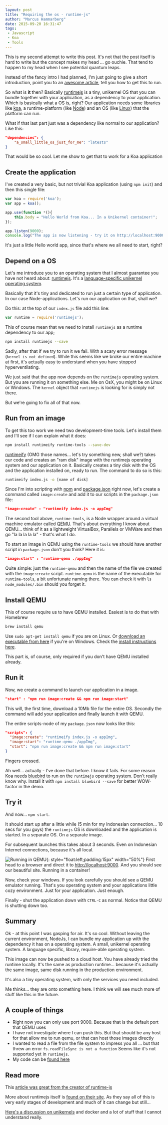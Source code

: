 ```yaml
---
layout: post
title: "Requiring the os - runtime-js"
author: "Marcus Hammarberg"
date: 2015-09-20 16:31:47
tags:
 - Javascript
 - Koa
 - Tools
---
```


This is my second attempt to write this post. It's not that the post itself is hard to write but the concept makes my head ... go ouchie. That tend to happen to my head when I see potential quantum leaps.

Instead of the fancy intro I had planned, I'm just going to give a short introduction, point you to an [awesome article](https://medium.com/@iefserge/runtime-js-javascript-library-os-823ada1cc3c), tell you how to get this to run.

So what is **it** then? Basically [runtimejs](https://www.npmjs.com/package/runtimejs) is a tiny, unikernel OS that you can bundle together with your application, as a dependency to your application. Which is basically what a OS is, right? Our application needs some libraries like [koa](http://www.koajs.com), a runtime-platform (like [Node](http://nodejs.org)) and an OS (like [Linux](http://www.linux.com)) that the platform can run.

What if that last part just was a dependency like normal to our application? Like this:

```json
"dependencies": {
    "a_small_little_os_just_for_me": "latests"
}
```

That would be so cool. Let me show to get that to work for a Koa application

<!-- excerpt-end -->

## Create the application

I've created a very basic, but not trivial Koa application (using `npm init`) and then this single file:

```javascript
var koa = require('koa');
var app = koa();

app.use(function *(){
    this.body = "Hello World from Koa... In a Unikernel container!";
});

app.listen(9000);
console.log("The app is now listening - try it on http://localhost:9000");
```

It's just a little Hello world app, since that's where we all need to start, right?

## Depend on a OS

Let's me introduce you to an operating system that I almost guarantee you have not heard about: [runtimejs](https://www.npmjs.com/package/runtimejs). It's a [language-specific unikernel operating system](https://medium.com/@darrenrush/after-docker-unikernels-and-immutable-infrastructure-93d5a91c849e).

Basically that it's tiny and dedicated to run just a certain type of application. In our case Node-applications. Let's run our application on that, shall we?

Do this: at the top of our `index.js` file add this line:

```javascript
var runtime = require('runtimejs');
```

This of course mean that we need to install `runtimejs` as a runtime dependency to our app;

```bash
npm install runtimejs --save
```

Sadly, after that if we try to run it we fail. With a scary error message (`kernel is not defined`). While this seems like we broke our entire machine at first, it's actually easy to understand when you have stopped hyperventilating.

We just said that the app now depends on the `runtimejs` operating system. But you are running it on something else. Me on OsX, you might be on Linux or Windows. The `kernel` object that `runtimejs` is looking for is simply not there.

But we're going to fix all of that now.

## Run from an image

To get this too work we need two development-time tools. Let's install them and I'll see if I can explain what it does:

```bash
npm install runtimeify runtime-tools --save-dev
```

[runtimeify](https://www.npmjs.com/package/runtimeify) (OMG those names... let's try something new, shall we?) takes our code and creates an "ram disk" image with the runtimejs operating system and our application on it. Basically creates a tiny disk with the OS and the application installed on, ready to run.
The command to do so is this:

```bash
runtimeify index.js -o [name of disk]
```

Since I'm into scripting with [npm](https://www.marcusoft.net/2015/08/npm-scripting-git-version-and-deploy.html) and [package.json](https://www.marcusoft.net/2015/08/pre-and-post-hooks-for-npm-scripting.html) right now, let's create a command called `image:create` and add it to our scripts in the `package.json` file:

```json
"image:create" : "runtimeify index.js -o appImg"
```

The second tool above, `runtime-tools`, is a Node wrapper around a virtual machine emulator called [QEMU](http://wiki.qemu.org/Main_Page). That's about everything I know about QEMU... think of it as a lightweight VirtualBox, Parallels or VMWare and then go "la la la la la" - that's what I do.

To start an image in QEMU using the `runtime-tools` we should have another script in `package.json` don't you think? Here it is:

```json
"image:start" : "runtime-qemu ./appImg"
```

Quite simple: just the `runtime-qemu` and then the name of the file we created with the `image:create` script. `runtime-qemu` is the name of the executable for `runtime-tools`, a bit unfortunate naming there. You can check it with `ls node_modules/.bin` should you forget it.

## Install QEMU

This of course require us to have QEMU installed. Easiest is to do that with Homebrew

```bash
brew install qemu
```

Use `sudo apt-get install qemu` if you are on Linux. Or [download an executable from here](http://qemu.weilnetz.de/) if you're on Windows. Check the [install instructions here](http://runtimejs.org/getting-started/).

This part is, of course, only required if you don't have QEMU installed already.

## Run it

Now, we create a command to launch our application in a image.

```json
"start" : "npm run image:create && npm run image:start"
```

This will, the first time, download a 10Mb file for the entire OS. Secondly the command will add your application and finally launch it with QEMU.

The entire scripts-node of my `package.json` now looks like this:

```json
"scripts": {
  "image:create": "runtimeify index.js -o appImg",
  "image:start": "runtime-qemu ./appImg",
  "start": "npm run image:create && npm run image:start"
}
```

Fingers crossed.

Ah well... actually - I've done that before. I know it fails. For some reason Koa needs [bluebird](http://bluebirdjs.com/docs/getting-started.html) to run on the `runtimejs` operating system. Don't really know why. Install it with `npm install bluebird --save` for better WOW-factor in the demo.

## Try it

And now... `npm start`.

It should start up after a little while (5 min for my Indonesian connection... 10 secs for you guys) the `runtimejs` OS is downloaded and the application is started. In a separate OS. On a separate image.

For subsequent launches this takes about 3 seconds. Even on Indonesian Internet connections, because it's all local.

![Running in QEMU](/img/runningInQemu.png){: style="float:left;padding:15px" width="50%"}
First head to a browser and direct it to [http://localhost:9000](http://localhost:9000). And you should see our beautiful site. Running in a container!

Now, check your windows. If you look carefully you should see a QEMU emulator running. That's you operating system and your applications little cozy environment. Just for your application. Just enough.

Finally - shut the application down with `CTRL-C` as normal. Notice that QEMU is shutting down too.

## Summary

Ok - at this point I was gasping for air. It's so cool. Without leaving the current environment, NodeJs, I can bundle my application up with the dependency it has on a operating system. A small, unikernel operating system. A language specific, library, require-able operating system.

This image can now be pushed to a cloud host. You have already tried the runtime locally. It's the same as production runtime... because it's actually the same image, same disk running in the production environment.

It's also a tiny operating system, with only the services you need included.

Me thinks... they are onto something here. I think we will see much more of stuff like this in the future.

## A couple of things

- Right now you can only use port 9000. Because that is the default port that QEMU uses
- I have not investigate where I can push this. But that should be any host for that allow me to run qemu, or that can host those images directly
- I wanted to read a file from the file system to impress you all ... but that threw an error `fs.readFileSync is not a function` Seems like it's not supported yet in `runtimejs`.
- My code can be [found here](https://github.com/marcusoftnet/helloRuntimeJs)

## Read more

This [article was great from the creator of runtime-js](https://medium.com/@iefserge/runtime-js-javascript-library-os-823ada1cc3c)

More about runtimejs itself is [found on their site](runtimejs.org). As they say all of this is very early stages of development and much of it can change but still...

[Here's a discussion on unikernels](https://medium.com/@darrenrush/after-docker-unikernels-and-immutable-infrastructure-93d5a91c849e) and docker and a lot of stuff that I cannot understand really.
